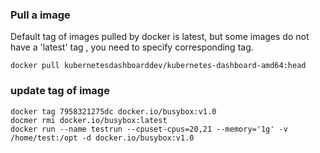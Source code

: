 ### Pull a image

Default tag of images pulled by docker is latest, but some images do not have a 'latest' tag , you need to specify corresponding tag.

    docker pull kubernetesdashboarddev/kubernetes-dashboard-amd64:head

### update tag of image
```
docker tag 7958321275dc docker.io/busybox:v1.0
docmer rmi docker.io/busybox:latest
docker run --name testrun --cpuset-cpus=20,21 --memory='1g' -v /home/test:/opt -d docker.io/busybox:v1.0 
```

